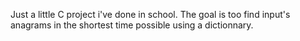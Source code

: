Just a little C project i've done in school.
The goal is too find input's anagrams in the shortest time possible using a dictionnary.
